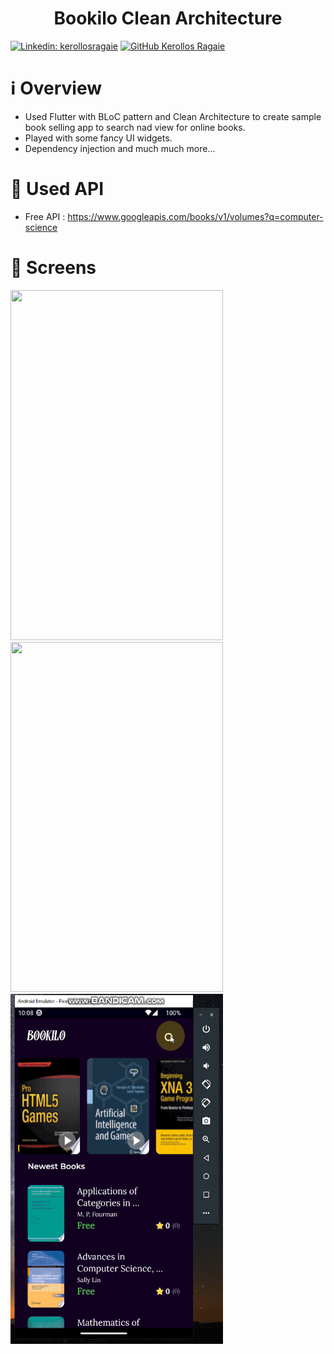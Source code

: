 <h1 align="center">Bookilo Clean Architecture</h1>

[![Linkedin: kerollosragaie](https://img.shields.io/badge/-kerollosragaie-blue?style=flat-square&logo=Linkedin&logoColor=white&link=https://www.linkedin.com/in/kerollos-ragaie-youssef-b9529aa6/)](https://www.linkedin.com/in/kerollos-ragaie/)
[![GitHub Kerollos Ragaie](https://img.shields.io/github/followers/kerolosragaie?label=follow&style=social)](https://github.com/kerolosragaie)

# ℹ️ Overview
- Used Flutter with BLoC pattern and Clean Architecture to create sample book selling app to search nad view for online books.
- Played with some fancy UI widgets.
- Dependency injection and much much more...

# 📌 Used API

- Free API : https://www.googleapis.com/books/v1/volumes?q=computer-science

# 📱 Screens

<img src="assets/show/gif_1.gif" width="340" height="560"/>

<img src="assets/show/gif_2.gif" width="340" height="560"/>

<img src="assets/show/gif_3.gif" width="340" height="560"/>
